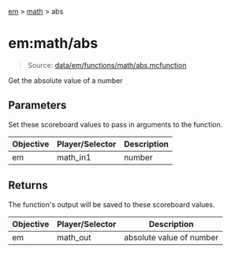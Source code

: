 [em](../../em.md) > [math](../math.md) > abs

# em:math/abs

> Source: [data/em/functions/math/abs.mcfunction](../../../data/em/functions/math/abs.mcfunction)

Get the absolute value of a number

## Parameters

Set these scoreboard values to pass in arguments to the function.

| Objective | Player/Selector | Description |
| --------- | --------------- | ----------- |
| em        | math_in1        | number      |

## Returns

The function's output will be saved to these scoreboard values.

| Objective | Player/Selector | Description              |
| --------- | --------------- | ------------------------ |
| em        | math_out        | absolute value of number |

